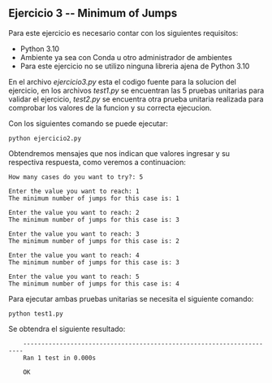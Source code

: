 ## Ejercicio 3 -- Minimum of Jumps

Para este ejercicio es necesario contar con los siguientes requisitos:

* Python 3.10
* Ambiente ya sea con Conda u otro administrador de ambientes
* Para este ejercicio no se utilizo ninguna libreria ajena de Python 3.10

En el archivo *ejercicio3.py* esta el codigo fuente para la solucion del ejercicio, en los archivos *test1.py* se encuentran las 5 pruebas unitarias para validar el ejercicio, *test2.py* se encuentra otra prueba unitaria realizada para comprobar los valores de la funcion y su correcta ejecucion.


Con los siguientes comando se puede ejecutar:

~~~
python ejercicio2.py
~~~

Obtendremos mensajes que nos indican que valores ingresar y su respectiva respuesta, como veremos a continuacion: 

~~~
How many cases do you want to try?: 5

Enter the value you want to reach: 1
The minimum number of jumps for this case is: 1

Enter the value you want to reach: 2
The minimum number of jumps for this case is: 3

Enter the value you want to reach: 3
The minimum number of jumps for this case is: 2

Enter the value you want to reach: 4
The minimum number of jumps for this case is: 3

Enter the value you want to reach: 5
The minimum number of jumps for this case is: 4
~~~

Para ejecutar ambas pruebas unitarias se necesita el siguiente comando:

~~~
python test1.py
~~~

Se obtendra el siguiente resultado:

~~~
    ----------------------------------------------------------------------
    Ran 1 test in 0.000s

    OK
~~~